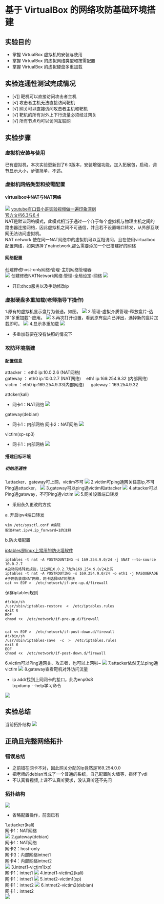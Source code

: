 # 基于 VirtualBox 的网络攻防基础环境搭建

## 实验目的

- 掌握 VirtualBox 虚拟机的安装与使用  
- 掌握 VirtualBox 的虚拟网络类型和按需配置  
- 掌握 VirtualBox 的虚拟硬盘多重加载  

## 实验连通性测试完成情况

- [√]] 靶机可以直接访问攻击者主机  
- [√] 攻击者主机无法直接访问靶机  
- [√] 网关可以直接访问攻击者主机和靶机  
- [√] 靶机的所有对外上下行流量必须经过网关  
- [√] 所有节点均可以访问互联网  

## 实验步骤

### 虚拟机安装与使用

已有虚拟机，本次实验更新到了6.0版本，安装增强功能，加入拓展包，启动，调节显示大小，步骤简单，不述。

### 虚拟机网络类型和按需配置

#### virtualbox中NAT与NAT网络

![](natvsnatnetwork.png)
[youtube有口音小哥实验视频做一遍印象深刻](https://www.youtube.com/watch?v=AAPhUvilDwg?_blank)  
[官方文档6.3与6.4](http://download.virtualbox.org/virtualbox/UserManual.pdf?_blank)  
NAT是默认网络模式，此模式相当于通过一个介于每个虚拟机与物理主机之间的路由器连接网络，因此虚拟机之间不可通信，并且若不设置端口转发，从外部互联网无法访问虚拟机。  
NAT network  使在同一NAT网络中的虚拟机可以互相访问，且在使用virtualbox配置网络，如果选择了natnetwork,那么需要添加一个已搭建好的网络

#### 网络配置

创建修改host-only网络:管理-主机网络管理器  
![](addhostonly.png)
创建修改NATNetwork网络:管理-全局设定-网络
![](addnatnetwork.png)
* 开启dhcp服务以及手动修改ip

### 虚拟硬盘多重加载(老师指导下操作)

1.原有的虚拟机显示盘片为普通，如图。
![](panpianputong.png)
2.管理-虚拟介质管理-释放盘片-选择“多重加载”-应用。
![](duochongshezhi.png)
3.再次打开设置，看到原有盘片已弹出，选择新的盘片加载即可。
![](jiazaipanpian.png)
4.显示多重加载
![](duochongjiazai.png)
* 多重加载要在没有快照的情况下

### 攻防环境搭建

#### 配置信息
attacker ： eth0 ip:10.0.2.6 (NAT网络)  
gateway ： eth0 ip:10.0.2.7 (NAT网络) &#8195;eth1 ip:169.254.9.32 (内部网络)  
victim ：eth0 ip:169.254.9.33(内部网络) &#8195; gateway：169.254.9.32

attcker(kali)
- 网卡1：NAT网络
![](setattacker.png)

gateway(debian)
- 网卡1：内部网络  网卡2：NAT网络
![](setgateway.png)

victim(xp-sp3)
- 网卡1：内部网络
![](setvictim.png)

#### 搭建目标环境

##### 初始连通性

1.attacker、gateway可上网，victim不可
![](firstnet.png)
2.victim可ping通网关任意ip,不可Ping通attacker，
![](firstvictim.png)
3.gateway可以ping通victim和attacker
![](firstgateway.jpg)
4.attacker可以Ping通gateway，不可Ping通victim
![](firstattacker.png)
5.网关设置端口转发

* 采用永久更改的方式

a. 开启ipv4端口转发
    
    vim /etc/sysctl.conf #编辑  
    取消#net.ipv4.ip_forward=1的注释  

b.防火墙配置
       
 [iptables是linux上常用的防火墙软件](https://wangchujiang.com/linux-command/c/iptables.html#%E5%90%AF%E5%8A%A8%E7%BD%91%E7%BB%9C%E8%BD%AC%E5%8F%91%E8%A7%84%E5%88%99?_blank)

    iptables -t nat -A POSTROUNTING -s 169.254.9.0/24 -j SNAT --to-source 10.0.2.7
    #启动网络转发规则，让公网10.0.2.7允许169.254.9.0/24上网  
    iptables -t nat -A POSTROUTING -s 169.254.9.0/24 -o eth1 -j MASQUERADE 
    #子网伪装成NAT网络，网卡选择NAT的那块
    cat << EOF >  /etc/network/if-pre-up.d/firewall

保存iptables规则
   
    #!/bin/sh  
    /usr/sbin/iptables-restore  <  /etc/iptables.rules  
    exit 0  
    EOF  
    chmod +x  /etc/network/if-pre-up.d/firewall


    cat << EOF >  /etc/network/if-post-down.d/firewall
    #!/bin/sh
    /usr/sbin/iptables-save  -c  >  /etc/iptables.rules
    exit 0
    EOF
    chmod +x  /etc/network/if-post-down.d/firewall

6.victim可以Ping通网关、攻击者，也可以上网啦~
![](latervictim.png)
7.attacker依然无法ping通victim
![](laterattacker.png)
8.gateway查看靶机对外访问流量

* ip addr找到上网网卡的接口，此为enp0s8   
  tcpdump --help学习命令

![](checknetdata.png)

## 实验总结

当前拓扑结构
![](structure.jpg)

## 正确且完整网络拓扑

### 错误总结

* 之前错在网卡不对，因此网关分配的ip竟然是169.254.0.0
* 把老师的debian当成了一个普通的系统，自己配置防火墙等，损坏了vdi
* 不认真看视频,上课不认真听要求，没认真听还不先问

### 拓扑结构

![](rightstructure.jpg)

* 省略配置操作，前面已有

1.attacker(kali)   
网卡1：NAT网络  
![](rightattacker.jpg)
2.gateway(debian)  
网卡1：NAT网络  
网卡2：host-only  
网卡3：内部网络intnet1  
网卡4：内部网络intnet2  
![](rightgateway.jpg)
3.intnet1-victim1(xp)  
网卡1：intnet1
![](rightvictim1-1.jpg)
4.intnet1-victim2(kali)  
网卡1：intnet1
![](rightvictim1-2.jpg)
5.intnet2-victim1(xp)  
网卡1：intnet2
![](rightvictim2-1.jpg)
6.intmet2-victim2(debian)  
网卡1：intnet2  
![](rightvictim2-2.jpg)



